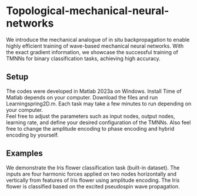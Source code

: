 # Topological-mechanical-neural-networks
We introduce the mechanical analogue of in situ backpropagation to enable highly efficient training of wave-based mechanical neural networks. With the exact gradient information, we showcase the successful training of TMNNs for binary classification tasks, achieving high accuracy.
## Setup
The codes were developed in Matlab 2023a on Windows. Install Time of Matlab depends on your computer. Download the files and run Learningspring2D.m. Each task may take a few minutes to run depending on your computer.<br />
Feel free to adjust the parameters such as input nodes, output nodes, learning rate, and define your desired configuration of the TMNNs. Also feel free to change the amplitude encoding to phase encoding and hybrid encoding by yourself.
## Examples
We demonstrate the Iris flower classification task (built-in dataset). The inputs are four harmonic forces applied on two nodes horizontally and vertically from features of Iris flower using amplitude encoding. The Iris flower is classified based on the excited pseudospin wave propagation.
